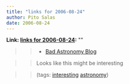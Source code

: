 ```yaml
---
title: "links for 2006-08-24"
author: Pito Salas
date: 2006-08-24
---
```


**Link: [links for 2006-08-24](None):** ""


>>

>>   * [Bad Astronomy Blog](<http://www.badastronomy.com/>)

>>

>> Looks like this might be interesting

>>

>> (tags: [interesting](<http://del.icio.us/pitosalas/interesting>)
[astronomy](<http://del.icio.us/pitosalas/astronomy>))

>>

>>


